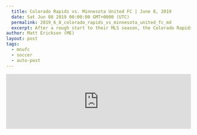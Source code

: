 ```yaml
---
  title: Colorado Rapids vs. Minnesota United FC | June 8, 2019
  date: Sat Jun 08 2019 00:00:00 GMT+0000 (UTC)
  permalink: 2019_6_8_colorado_rapids_vs_minnesota_united_fc_md
  excerpt: After a rough start to their MLS season, the Colorado Rapids have a four game unbeaten streak. They meet a Minnesota United FC team who has a two game losing streak. Minnesota is trying to turn their luck around while Colorado look to keep the momentum going.
author: Matt Erickson (ME)
layout: post
tags:
  - mnufc
  - soccer
  - auto-post
---
```

<div class='soccer-video-wrapper'>
    <iframe class='soccer-video' width='100%' height='auto' frameborder='0' allowfullscreen src="https://www.mnufc.com/iframe-video?brightcove_id=6046150967001&brightcove_player_id=default&brightcove_account_id=5534894110001"></iframe>
  </div>